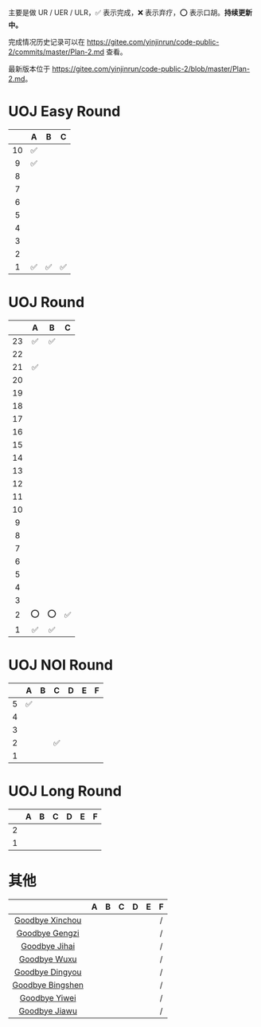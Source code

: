 主要是做 UR / UER / ULR，✅ 表示完成，❌ 表示弃疗，⭕ 表示口胡。**持续更新中。**

完成情况历史记录可以在 <https://gitee.com/yinjinrun/code-public-2/commits/master/Plan-2.md> 查看。

最新版本位于 <https://gitee.com/yinjinrun/code-public-2/blob/master/Plan-2.md>。

# UOJ Easy Round

|      |  A   |  B   |  C   |
| :--: | :--: | :--: | :--: |
| $10$ |  ✅   |      |      |
| $9$  |  ✅   |      |      |
| $8$  |      |      |      |
| $7$  |      |      |      |
| $6$  |      |      |      |
| $5$  |      |      |      |
| $4$  |      |      |      |
| $3$  |      |      |      |
| $2$  |      |      |      |
| $1$  |  ✅   |  ✅   |  ✅   |

# UOJ Round

|      |  A   |  B   |  C   |
| :--: | :--: | :--: | :--: |
| $23$ |  ✅   |  ✅   |      |
| $22$ |      |      |      |
| $21$ |  ✅   |      |      |
| $20$ |      |      |      |
| $19$ |      |      |      |
| $18$ |      |      |      |
| $17$ |      |      |      |
| $16$ |      |      |      |
| $15$ |      |      |      |
| $14$ |      |      |      |
| $13$ |      |      |      |
| $12$ |      |      |      |
| $11$ |      |      |      |
| $10$ |      |      |      |
| $9$  |      |      |      |
| $8$  |      |      |      |
| $7$  |      |      |      |
| $6$  |      |      |      |
| $5$  |      |      |      |
| $4$  |      |      |      |
| $3$  |      |      |      |
| $2$  |  ⭕   |  ⭕   |  ✅   |
| $1$  |  ✅   |  ✅   |      |

# UOJ NOI Round

|      |  A   |  B   |  C   |  D   |  E   |  F   |
| :--: | :--: | :--: | :--: | :--: | :--: | :--: |
| $5$  |  ✅   |      |      |      |      |      |
| $4$  |      |      |      |      |      |      |
| $3$  |      |      |      |      |      |      |
| $2$  |      |      |  ✅   |      |      |      |
| $1$  |      |      |      |      |      |      |

# UOJ Long Round

|      |  A   |  B   |  C   |  D   |  E   |  F   |
| :--: | :--: | :--: | :--: | :--: | :--: | :--: |
| $2$  |      |      |      |      |      |      |
| $1$  |      |      |      |      |      |      |

# 其他

|                                               |  A   |  B   |  C   |  D   |  E   |  F   |
| :-------------------------------------------: | :--: | :--: | :--: | :--: | :--: | :--: |
| [Goodbye Xinchou](https://uoj.ac/contest/74)  |      |      |      |      |      |  /   |
|  [Goodbye Gengzi](https://uoj.ac/contest/60)  |      |      |      |      |      |  /   |
|  [Goodbye Jihai](https://uoj.ac/contest/50)   |      |      |      |      |      |  /   |
|   [Goodbye Wuxu](https://uoj.ac/contest/48)   |      |      |      |      |      |  /   |
| [Goodbye Dingyou](https://uoj.ac/contest/42)  |      |      |      |      |      |  /   |
| [Goodbye Bingshen](https://uoj.ac/contest/37) |      |      |      |      |      |  /   |
|  [Goodbye Yiwei](https://uoj.ac/contest/24)   |      |      |      |      |      |  /   |
|   [Goodbye Jiawu](https://uoj.ac/contest/8)   |      |      |      |      |      |  /   |

